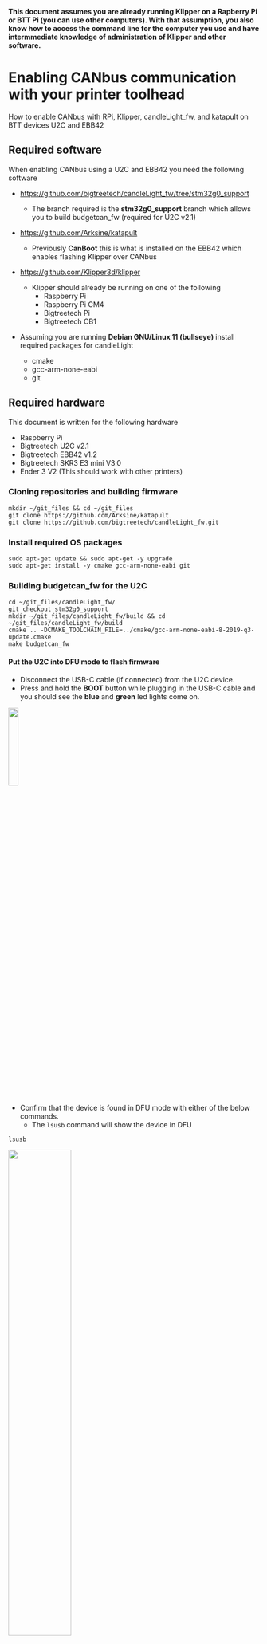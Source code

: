 **This document assumes you are already running Klipper on a Rapberry Pi or BTT Pi (you can use other computers).  With that assumption, you also know how to access the command line for the computer you use and have intermmediate knowledge of administration of Klipper and other software.**

# Enabling CANbus communication with your printer toolhead
How to enable CANbus with RPi, Klipper, candleLight_fw, and katapult on BTT devices U2C and EBB42 

## Required software 
When enabling CANbus using a U2C and EBB42 you need the following software
- https://github.com/bigtreetech/candleLight_fw/tree/stm32g0_support
  - The branch required is the **stm32g0_support** branch which allows you to build budgetcan_fw (required for U2C v2.1)
 
- https://github.com/Arksine/katapult
  - Previously **CanBoot** this is what is installed on the EBB42 which enables flashing Klipper over CANbus
 
- https://github.com/Klipper3d/klipper
  - Klipper should already be running on one of the following
    - Raspberry Pi
    - Raspberry Pi CM4
    - Bigtreetech Pi
    - Bigtreetech CB1

- Assuming you are running **Debian GNU/Linux 11 (bullseye)** install required packages for candleLight
  - cmake
  - gcc-arm-none-eabi
  - git

## Required hardware
This document is written for the following hardware
- Raspberry Pi
- Bigtreetech U2C v2.1
- Bigtreetech EBB42 v1.2
- Bigtreetech SKR3 E3 mini V3.0
- Ender 3 V2 (This should work with other printers)


### Cloning repositories and building firmware
```
mkdir ~/git_files && cd ~/git_files
git clone https://github.com/Arksine/katapult
git clone https://github.com/bigtreetech/candleLight_fw.git
```

### Install required OS packages
```
sudo apt-get update && sudo apt-get -y upgrade
sudo apt-get install -y cmake gcc-arm-none-eabi git
```

### Building budgetcan_fw for the U2C ###
```
cd ~/git_files/candleLight_fw/
git checkout stm32g0_support
mkdir ~/git_files/candleLight_fw/build && cd ~/git_files/candleLight_fw/build
cmake .. -DCMAKE_TOOLCHAIN_FILE=../cmake/gcc-arm-none-eabi-8-2019-q3-update.cmake
make budgetcan_fw
```

#### Put the U2C into DFU mode to flash firmware
- Disconnect the USB-C cable (if connected) from the U2C device.
- Press and hold the **BOOT** button while plugging in the USB-C cable and you should see the **blue** and **green** led lights come on.
<img src="https://github.com/necr0mstr/CANbus-enable/assets/58074694/96051b65-cad2-4d58-a4d7-e392a68bdc8d" width=20% height=20%>

- Confirm that the device is found in DFU mode with either of the below commands.
  - The ```lsusb``` command will show the device in DFU
```
lsusb
```
<img src="https://github.com/necr0mstr/CANbus-enable/assets/58074694/97d393d3-6ba3-440b-b4ab-b8e7c4aba173" width=50% height=50%>

- If the device is **not** in DFU mode then it will show as below
<img src="https://github.com/necr0mstr/CANbus-enable/assets/58074694/91e9d30e-17d5-48c2-bde5-fea1bfe4ea49" width=50% height=50%>

#### Flash budgetcan_fw to the U2C
- Flash the previously built **budgetcan_fw** to the U2C
```
cd ~/git_files/candleLight_fw/build
make flash-budgetcan_fw
```
- The output should show something similar to this
<img src="https://github.com/necr0mstr/CANbus-enable/assets/58074694/e0da3f3f-e085-4519-8902-0b030e41d3da" width=50% height=50%>

- Once completed, the device should show up as a CAN device in ```lsusb```
<img src="https://github.com/necr0mstr/CANbus-enable/assets/58074694/2d70acb9-7b23-4d4b-9c41-964ca1b313e3" width=50% height=50%>

- The command below should show **Total 0 uuids found**
```
~/klippy-env/bin/python ~/klipper/scripts/canbus_query.py can0
```
<img src="https://github.com/necr0mstr/CANbus-enable/assets/58074694/633e17d5-85a9-4bea-b97b-9302eab1274a" width=50% height=50%>

- The last thing to do is to add the 120 ohm jumper on the U2C to enable communication over CAN

### Building Katapult and flashing the EBB42

#### Building Katapult (formerly CanBoot) for EBB42
- Go into the previously downloaded [Github repo for Katapult]([url](https://github.com/Arksine/katapult)https://github.com/Arksine/katapult) and open **menuconfig**
```
cd ~/git_files/katapult/
make clean
make menuconfig
```
- Configure Katapult for the EBB42 (v1.1 or v1.2) device
<img src="https://github.com/necr0mstr/CANbus-enable/assets/58074694/93e1c289-bc0d-4770-8247-635e65a331f2" width=50% height=50%>

- Quit (q) and when prompted to **Save configuration** select Yes (y)
<img src="https://github.com/necr0mstr/CANbus-enable/assets/58074694/6fb13c7d-8dbc-4124-bf3a-389d86cfcd30" width=50% height=50%>

- After exiting and still in the katapult directory, make the firmware image from the saved configuration
```
make
```
<img src="https://github.com/necr0mstr/CANbus-enable/assets/58074694/ea1de3df-8333-4800-880d-46f8efb0c52d" width=50% height=50%>


#### Flashing Katapult to the EBB42
- Enable USB-C connection by adding a jumper next to the USB-C plug
<p>
<img src="https://github.com/necr0mstr/CANbus-enable/assets/58074694/5feb2c2f-5411-471c-956b-ab3ffa48d796" width=50% height=50%>
<br>
  <ins><b><i>Image sourced from [https://maz0r.github.io/klipper_canbus/images/ebb42_v1.1_reset.png]</i></b></ins>
</p>

- Put the EBB42 into DFU similar to the U2C
  - Press and hold the **BOOT** button while plugging in the USB-C connector and you should see **blue** and **green** led lights come on.
  - Just like the U2C, you will see the device in DFU mode with the command ```lsusb```
  <img src="https://github.com/necr0mstr/CANbus-enable/assets/58074694/97f8f24f-49e0-4b9e-b0d3-4554df44b78a" width=50% height=50%>

  - If the device is **not** in DFU mode then it will show as below
    - The previously flashed U2C is shown as a CAN adapter immediately after the EBB42
  <img src="https://github.com/necr0mstr/CANbus-enable/assets/58074694/cf92456f-e19f-402d-b927-2622b5caa5ce" width=50% height=50%>

#### Flash Katapult to the EBB42
- With the EBB42 in DFU mode we can flash the previously built Katapult firmware
```
dfu-util -a 0 -D ~/git_files/katapult/out/katapult.bin -s 0x08000000:mass-erase:force:leave
```
- Successful flash will look like this
<img src="https://github.com/necr0mstr/CANbus-enable/assets/58074694/d2bdf631-7f62-4cdf-9a7d-a29d65f851ba" width=50% height=50%>

- Unplug the USB-C and add the 120 ohm resister jumper to enable communication over CAN
- You now have a couple ways to test CAN communication
  - Leave the jumper in place for USB power and connect the USB-C to the EBB42 and connect jumper wires to the U2C and EBB42 using the jumper pins for CAN
    - The **High** and **Low** channels are reversed between the U2C and EBB42
  - Use a previously made or purchased cable for CAN communication between the U2C and EBB42

#### Confirming CAN communication
- You should now see the EBB42 device available as a CAN device with a UUID
```
~/klippy-env/bin/python ~/klipper/scripts/canbus_query.py can0
```
- Alternatively
```
python3 ~/git_files/katapult/scripts/flash_can.py -i can0 -q
```
- The output will be similar, but different in syntax output
  - The images shown are after Klipper was flashed.  At this phase it should show **Application: Katapult**
<img src="https://github.com/necr0mstr/CANbus-enable/assets/58074694/793c03eb-2f2b-420c-99ea-c35e631ae6e1" width=50% height=50%>

#### Building Klipper and flashing the EBB42
- You should already have Klipper installed and your directory structure may vary
- Build the klipper firmware for the EBB42 (v1.1 and v1.2)
```
cd ~/klipper/
make clean
make menuconfig
```
- The ```make menuconfig``` screen will look just like the **katapult** screen
<img src="https://github.com/necr0mstr/CANbus-enable/assets/58074694/93e1c289-bc0d-4770-8247-635e65a331f2" width=50% height=50%>

- Quit (q) and when prompted to **Save configuration** select Yes (y) (just like with katapult)
<img src="https://github.com/necr0mstr/CANbus-enable/assets/58074694/6fb13c7d-8dbc-4124-bf3a-389d86cfcd30" width=50% height=50%>

- If you are flashing this over CAN, then you will need the previously discovered UUID of the CAN device
```
 python3 ~/katapult/scripts/flash_can.py -i can0 -f ~/klipper/out/klipper.bin -u bbe84d8c5e97
```
<img src="https://github.com/necr0mstr/CANbus-enable/assets/58074694/17ea507a-b4d7-4914-b504-dc7298413bae" width=50% height=50%>

# Congratulations, you now have a working CAN communication stream to the toolhead.  The next part of the journey begins with finding the deafult configuration file and moving functionality to the toolhead EBB42 board.



